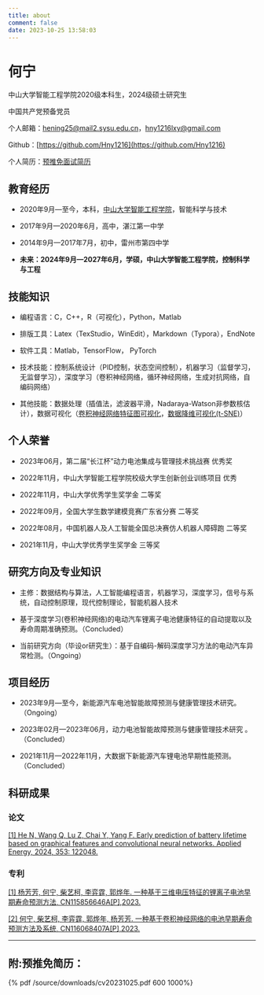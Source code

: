 ```yaml
---
title: about
comment: false
date: 2023-10-25 13:58:03
---
```


# 何宁

中山大学智能工程学院2020级本科生，2024级硕士研究生

中国共产党预备党员

个人邮箱：hening25@mail2.sysu.edu.cn，hny1216lxy@gmail.com

Github：[https://github.com/Hny1216](https://github.com/Hny1216)

个人简历：[预推免面试简历](/source/downloads/cv20231025.pdf)



## 教育经历

- 2020年9月—至今，本科，[中山大学智能工程学院](https://ise.sysu.edu.cn/index.htm)，智能科学与技术

- 2017年9月—2020年6月，高中，湛江第一中学

- 2014年9月—2017年7月，初中，雷州市第四中学

- **未来：2024年9月—2027年6月，学硕，中山大学智能工程学院，控制科学与工程**



## 技能知识

- 编程语言：C，C++，R（可视化），Python，Matlab

- 排版工具：Latex（TexStudio，WinEdit），Markdown（Typora），EndNote

- 软件工具：Matlab，TensorFlow， PyTorch

- 技术技能：控制系统设计（PID控制，状态空间控制），机器学习（监督学习，无监督学习），深度学习（卷积神经网络，循环神经网络，生成对抗网络，自编码网络）

- 其他技能：数据处理（插值法，滤波器平滑，Nadaraya-Watson非参数核估计），数据可视化（[卷积神经网络特征图可视化](https://github.com/Hny1216/FeatureMapVisualization.git)，[数据降维可视化(t-SNE)]()）



## 个人荣誉

- 2023年06月，第二届“长江杯”动力电池集成与管理技术挑战赛 优秀奖

- 2022年11月，中山大学智能工程学院校级大学生创新创业训练项目 优秀

- 2022年11月，中山大学优秀学生奖学金 二等奖

- 2022年09月，全国大学生数学建模竞赛广东省分赛 二等奖

- 2022年08月，中国机器人及人工智能全国总决赛仿人机器人障碍跑 二等奖

- 2021年11月，中山大学优秀学生奖学金 三等奖



## 研究方向及专业知识

- 主修：数据结构与算法，人工智能编程语言，机器学习，深度学习，信号与系统，自动控制原理，现代控制理论，智能机器人技术

- 基于深度学习(卷积神经网络)的电动汽车锂离子电池健康特征的自动提取以及寿命周期准确预测。（Concluded）

- 当前研究方向（毕设or研究生）：基于自编码-解码深度学习方法的电动汽车异常检测。（Ongoing）



## 项目经历

- 2023年9月—至今，新能源汽车电池智能故障预测与健康管理技术研究。（Ongoing）

- 2023年02月—2023年06月，动力电池智能故障预测与健康管理技术研究 。（Concluded）

- 2021年11月—2022年11月，大数据下新能源汽车锂电池早期性能预测。（Concluded）



## 科研成果

### 论文

[[1] He N, Wang Q, Lu Z, Chai Y, Yang F. Early prediction of battery lifetime based on graphical features and convolutional neural networks. Applied Energy, 2024, 353: 122048.](https://www.sciencedirect.com/science/article/pii/S0306261923014125)

### 专利

[[1] 杨芳芳, 何宁, 柴艺柯, 李弈霆, 郭烨年. 一种基于三维电压特征的锂离子电池早期寿命预测方法, CN115856646A[P],2023.](http://epub.cnipa.gov.cn/patent/CN115856646B?8kt2YOWWXQBD=1698297409975)

[[2] 何宁, 柴艺柯, 李弈霆, 郭烨年, 杨芳芳. 一种基于卷积神经网络的电池早期寿命预测方法及系统, CN116068407A[P],2023.](http://epub.cnipa.gov.cn/patent/CN116068407A)





---

## 附:预推免简历：

{% pdf /source/downloads/cv20231025.pdf  600 1000%}

